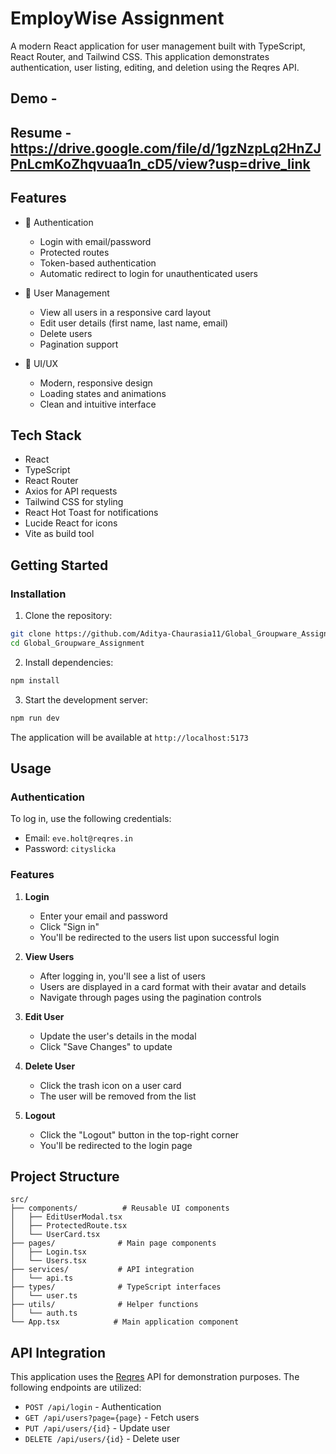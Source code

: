 # EmployWise Assignment

A modern React application for user management built with TypeScript, React Router, and Tailwind CSS. This application demonstrates authentication, user listing, editing, and deletion using the Reqres API.

## Demo - 
## Resume - https://drive.google.com/file/d/1gzNzpLq2HnZJPnLcmKoZhqvuaa1n_cD5/view?usp=drive_link


## Features

- 🔐 Authentication
  - Login with email/password
  - Protected routes
  - Token-based authentication
  - Automatic redirect to login for unauthenticated users

- 👥 User Management
  - View all users in a responsive card layout
  - Edit user details (first name, last name, email)
  - Delete users
  - Pagination support

- 🎨 UI/UX
  - Modern, responsive design
  - Loading states and animations
  - Clean and intuitive interface

## Tech Stack

- React 
- TypeScript
- React Router 
- Axios for API requests
- Tailwind CSS for styling
- React Hot Toast for notifications
- Lucide React for icons
- Vite as build tool

## Getting Started


### Installation

1. Clone the repository:
```bash
git clone https://github.com/Aditya-Chaurasia11/Global_Groupware_Assignment.git
cd Global_Groupware_Assignment
```

2. Install dependencies:
```bash
npm install
```

3. Start the development server:
```bash
npm run dev
```

The application will be available at `http://localhost:5173`

## Usage

### Authentication

To log in, use the following credentials:
- Email: `eve.holt@reqres.in`
- Password: `cityslicka`

### Features

1. **Login**
   - Enter your email and password
   - Click "Sign in"
   - You'll be redirected to the users list upon successful login

2. **View Users**
   - After logging in, you'll see a list of users
   - Users are displayed in a card format with their avatar and details
   - Navigate through pages using the pagination controls

3. **Edit User**
   - Update the user's details in the modal
   - Click "Save Changes" to update

4. **Delete User**
   - Click the trash icon on a user card
   - The user will be removed from the list

5. **Logout**
   - Click the "Logout" button in the top-right corner
   - You'll be redirected to the login page

## Project Structure

```
src/
├── components/          # Reusable UI components
│   ├── EditUserModal.tsx
│   ├── ProtectedRoute.tsx
│   └── UserCard.tsx
├── pages/              # Main page components
│   ├── Login.tsx
│   └── Users.tsx
├── services/           # API integration
│   └── api.ts
├── types/              # TypeScript interfaces
│   └── user.ts
├── utils/              # Helper functions
│   └── auth.ts
└── App.tsx            # Main application component
```

## API Integration

This application uses the [Reqres](https://reqres.in/) API for demonstration purposes. The following endpoints are utilized:

- `POST /api/login` - Authentication
- `GET /api/users?page={page}` - Fetch users
- `PUT /api/users/{id}` - Update user
- `DELETE /api/users/{id}` - Delete user
